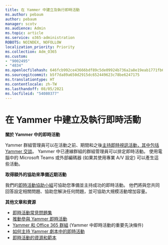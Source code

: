 ```yaml
---
title: 在 Yammer 中建立及執行即時活動
ms.author: pebaum
author: pebaum
manager: scotv
ms.audience: Admin
ms.topic: article
ms.service: o365-administration
ROBOTS: NOINDEX, NOFOLLOW
localization_priority: Priority
ms.collection: Adm_O365
ms.custom:
- "9002495"
- "4834"
ms.openlocfilehash: 646fcb992ce43666bdf89c5de09924b736a2a8e19eab1771fb6b320b22310eb6
ms.sourcegitcommit: b5f7da89a650d2915dc652449623c78be6247175
ms.translationtype: HT
ms.contentlocale: zh-TW
ms.lasthandoff: 08/05/2021
ms.locfileid: "54080377"
---
```

# <a name="create-and-run-live-events-in-yammer"></a>在 Yammer 中建立及執行即時活動

**關於 Yammer 中的即時活動**

Yammer 群組管理員可以在活動之前、期間和之後[主持即時視訊活動，其中包括 Yammer 交談](https://docs.microsoft.com/yammer/manage-yammer-groups/yammer-live-events)。 Yammer 中已連線群組的群組管理員可以排定即時活動。 使用電腦中的 Microsoft Teams 或外部編碼器 (如果其使用專業 A/V 設定) 可以產生這些活動。

**取得額外的協助來準備近期活動**

我們的[即時活動協助小組](https://aka.ms/AA87gbh)可協助您準備並主持成功的即時活動。 他們將與您共同回答設定相關問題、協助您解決任何問題，並可協助大規模活動增加容量。

**其他文章和資源**

- [即時活動常見問題集](https://support.office.com/article/43bbd59d-a734-4c8f-923d-6a239d137d34)
- [推動參與 Yammer 即時活動](https://support.office.com/article/drive-engagement-in-a-yammer-live-event-c0244ad8-6dcb-419c-add9-2e4a00543412?ui=en-US&rs=en-US&ad=US)
- [Yammer 和 Office 365 群組](https://docs.microsoft.com/yammer/manage-yammer-groups/yammer-and-office-365-groups) (Yammer 中即時活動的重要先決條件)
- [如何主持 Yammer 劇本中的即時活動](https://aka.ms/LiveEventsinYammerplaybook)
- [即時活動的資源和範本](https://aka.ms/LiveEventYammerTemplates)

